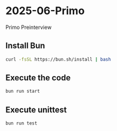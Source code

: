 # 2025-06-Primo
Primo Preinterview

## Install Bun

```sh
curl -fsSL https://bun.sh/install | bash
```

## Execute the code

```sh
bun run start
```

## Execute unittest

```sh
bun run test
```
